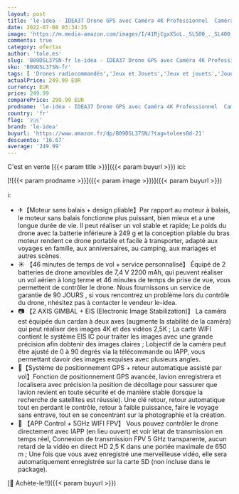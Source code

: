 ```yaml
---
layout: post
title: 'le-idea - IDEA37 Drone GPS avec Caméra 4K Professionnel  Caméra HD EIS Anti-Shake  Drones 5GHz Pliables à Cardan 2 Axes pour Débutants/Adultes  Quadcopter RC avec Moteur sans Balai  Durée de Vol 26 min'
date: 2022-07-08 03:34:35
image: 'https://m.media-amazon.com/images/I/41RjCgxX5oL._SL500_._SL400_.jpg'
comments: true
category: ofertas
author: 'tole.es'
slug: 'B09DSL37SN-fr le-idea - IDEA37 Drone GPS avec Caméra 4K Professionnel...'
sku: 'B09DSL37SN-fr'
tags: [ 'Drones radiocommandés','Jeux et Jouets','Jeux et jouets','Jouets radiocommandés','le-idea','🇫🇷', ]
actualPrice: 249.99 EUR
currency: EUR
price: 249.99
comparePrice: 299.99 EUR
prodname: 'le-idea - IDEA37 Drone GPS avec Caméra 4K Professionnel  Caméra HD EIS Anti-Shake  Drones 5GHz Pliables à Cardan 2 Axes pour Débutants/Adultes  Quadcopter RC avec Moteur sans Balai  Durée de Vol 26 min'
country: 'fr'
flag: '🇫🇷'
brand: 'le-idea'
buyurl: 'https://www.amazon.fr/dp/B09DSL37SN/?tag=tolees0d-21'
descuento: '16.67'
average: '249.99'
---
```


C'est en vente [{{< param title >}}]({{< param buyurl >}}) ici:

[![{{< param prodname >}}]({{< param image >}})]({{< param buyurl >}})

ℹ️:

- ✈【Moteur sans balais + design pliable】Par rapport au moteur à balais, le moteur sans balais fonctionne plus puissant, bien mieux et a une longue durée de vie. Il peut réaliser un vol stable et rapide; Le poids du drone avec la batterie inférieure à 249 g et la conception pliable du bras moteur rendent ce drone portable et facile à transporter, adapté aux voyages en famille, aux anniversaires, au camping, aux mariages et autres scènes.
- ☀ 【46 minutes de temps de vol + service personnalisé】 Équipé de 2 batteries de drone amovibles de 7,4 V 2200 mAh, qui peuvent réaliser un vol aérien à long terme et 46 minutes de temps de prise de vue, vous permettent de contrôler le drone. Nous fournissons un service de garantie de 90 JOURS , si vous rencontrez un problème lors du contrôle du drone, nhésitez pas à contacter le vendeur le-idea.
- 📷 【2 AXIS GIMBAL + EIS (Electronic Image Stabilization)】 La caméra est équipée dun cardan à deux axes (augmente la stabilité de la caméra) qui peut réaliser des images 4K et des vidéos 2,5K ; La carte WIFI contient le système EIS IC pour traiter les images avec une grande précision afin dobtenir des images claires ; Lobjectif de la caméra peut être ajusté de 0 à 90 degrés via la télécommande ou lAPP, vous permettant davoir des images exquises avec plusieurs angles.
- 💫【Système de positionnement GPS + retour automatique assisté par vol】Fonction de positionnement GPS avancée, lavion enregistrera et localisera avec précision la position de décollage pour sassurer que lavion revient en toute sécurité et de manière stable (lorsque la recherche de satellites est réussie). Une clé retour, retour automatique tout en perdant le contrôle, retour à faible puissance, faire le voyage sans entrave, tout en se concentrant sur la photographie et la création.
- 🚀 【APP Control + 5GHz WIFI FPV】 Vous pouvez contrôler le drone directement avec lAPP (en lieu ouvert) et voir létat de transmission en temps réel, Connexion de transmission FPV 5 GHz transparente, aucun retard de la vidéo en direct HD 2,5 K dans une portée maximale de 650 m ; Une fois que vous avez enregistré une merveilleuse vidéo, elle sera automatiquement enregistrée sur la carte SD (non incluse dans le package).

[🛒 Achète-le!!]({{< param buyurl >}})
